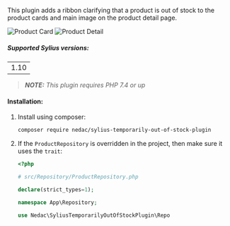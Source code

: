 This plugin adds a ribbon clarifying that a product is out of stock to the product cards and main image on the product detail page.

![Product Card](product_card.png)
![Product Detail](product_detail.png)

##### Supported Sylius versions:
<table>
    <tr><td>1.10</td></tr>
</table>


> **_NOTE:_** *This plugin requires PHP 7.4 or up*

#### Installation:

1. Install using composer:
    ```bash
    composer require nedac/sylius-temporarily-out-of-stock-plugin
    ```

2. If the `ProductRepository` is overridden in the project, then make sure it uses the `trait`:
    ```php
    <?php

    # src/Repository/ProductRepository.php

    declare(strict_types=1);

    namespace App\Repository;

    use Nedac\SyliusTemporarilyOutOfStockPlugin\Repo